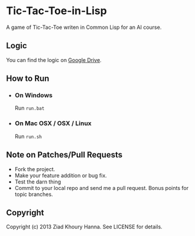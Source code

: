 Tic-Tac-Toe-in-Lisp
===================

A game of Tic-Tac-Toe writen in Common Lisp for an AI course.

Logic
-----

You can find the logic on [Google Drive][1].

How to Run
----------

 *  
    ### On Windows
    Run `run.bat`

 *  
    ### On Mac OSX / OSX / Linux
    Run `run.sh`

Note on Patches/Pull Requests
-----------------------------

 *  Fork the project.
 *  Make your feature addition or bug fix.
 *  Test the darn thing
 *  Commit to your local repo and send me a pull request. Bonus points for 
    topic branches.

Copyright
---------

Copyright (c) 2013 Ziad Khoury Hanna. See LICENSE for details.

[1]: https://docs.google.com/spreadsheet/ccc?key=0Ar9TX-jleXdOdGFMbGd5RWpXd0RFdWphQTUtdTA5Znc
    "Logic Spreadsheet on Google Drive"
